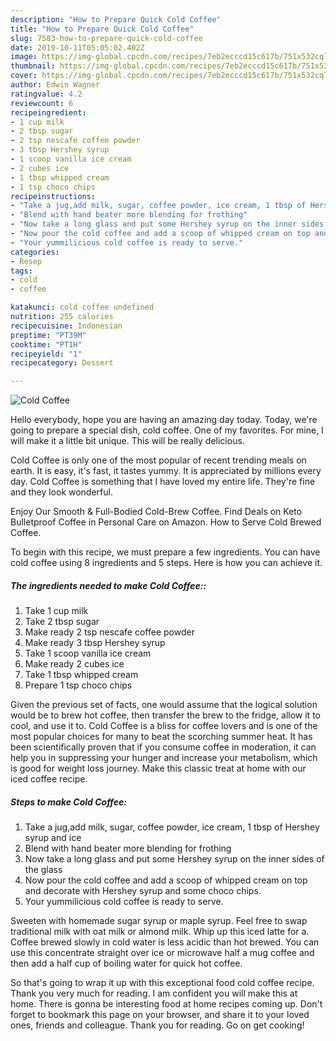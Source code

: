 ```yaml
---
description: "How to Prepare Quick Cold Coffee"
title: "How to Prepare Quick Cold Coffee"
slug: 7583-how-to-prepare-quick-cold-coffee
date: 2019-10-11T05:05:02.402Z
image: https://img-global.cpcdn.com/recipes/7eb2ecccd15c617b/751x532cq70/cold-coffee-recipe-main-photo.jpg
thumbnail: https://img-global.cpcdn.com/recipes/7eb2ecccd15c617b/751x532cq70/cold-coffee-recipe-main-photo.jpg
cover: https://img-global.cpcdn.com/recipes/7eb2ecccd15c617b/751x532cq70/cold-coffee-recipe-main-photo.jpg
author: Edwin Wagner
ratingvalue: 4.2
reviewcount: 6
recipeingredient:
- 1 cup milk
- 2 tbsp sugar
- 2 tsp nescafe coffee powder
- 3 tbsp Hershey syrup
- 1 scoop vanilla ice cream
- 2 cubes ice
- 1 tbsp whipped cream
- 1 tsp choco chips
recipeinstructions:
- "Take a jug,add milk, sugar, coffee powder, ice cream, 1 tbsp of Hershey syrup and ice"
- "Blend with hand beater more blending for frothing"
- "Now take a long glass and put some Hershey syrup on the inner sides of the glass"
- "Now pour the cold coffee and add a scoop of whipped cream on top and decorate with Hershey syrup and some choco chips."
- "Your yummilicious cold coffee is ready to serve."
categories:
- Resep
tags:
- cold
- coffee

katakunci: cold coffee undefined
nutrition: 255 calories
recipecuisine: Indonesian
preptime: "PT39M"
cooktime: "PT1H"
recipeyield: "1"
recipecategory: Dessert

---
```



![Cold Coffee](https://img-global.cpcdn.com/recipes/7eb2ecccd15c617b/751x532cq70/cold-coffee-recipe-main-photo.jpg)

Hello everybody, hope you are having an amazing day today. Today, we're going to prepare a special dish, cold coffee. One of my favorites. For mine, I will make it a little bit unique. This will be really delicious.

Cold Coffee is only one of the most popular of recent trending meals on earth. It is easy, it's fast, it tastes yummy. It is appreciated by millions every day. Cold Coffee is something that I have loved my entire life. They're fine and they look wonderful.

Enjoy Our Smooth &amp; Full-Bodied Cold-Brew Coffee. Find Deals on Keto Bulletproof Coffee in Personal Care on Amazon. How to Serve Cold Brewed Coffee.


To begin with this recipe, we must prepare a few ingredients. You can have cold coffee using 8 ingredients and 5 steps. Here is how you can achieve it.

##### The ingredients needed to make Cold Coffee::

1. Take 1 cup milk
1. Take 2 tbsp sugar
1. Make ready 2 tsp nescafe coffee powder
1. Make ready 3 tbsp Hershey syrup
1. Take 1 scoop vanilla ice cream
1. Make ready 2 cubes ice
1. Take 1 tbsp whipped cream
1. Prepare 1 tsp choco chips


Given the previous set of facts, one would assume that the logical solution would be to brew hot coffee, then transfer the brew to the fridge, allow it to cool, and use it to. Cold Coffee is a bliss for coffee lovers and is one of the most popular choices for many to beat the scorching summer heat. It has been scientifically proven that if you consume coffee in moderation, it can help you in suppressing your hunger and increase your metabolism, which is good for weight loss journey. Make this classic treat at home with our iced coffee recipe. 

##### Steps to make Cold Coffee:

1. Take a jug,add milk, sugar, coffee powder, ice cream, 1 tbsp of Hershey syrup and ice
1. Blend with hand beater more blending for frothing
1. Now take a long glass and put some Hershey syrup on the inner sides of the glass
1. Now pour the cold coffee and add a scoop of whipped cream on top and decorate with Hershey syrup and some choco chips.
1. Your yummilicious cold coffee is ready to serve.


Sweeten with homemade sugar syrup or maple syrup. Feel free to swap traditional milk with oat milk or almond milk. Whip up this iced latte for a. Coffee brewed slowly in cold water is less acidic than hot brewed. You can use this concentrate straight over ice or microwave half a mug coffee and then add a half cup of boiling water for quick hot coffee. 

So that's going to wrap it up with this exceptional food cold coffee recipe. Thank you very much for reading. I am confident you will make this at home. There is gonna be interesting food at home recipes coming up. Don't forget to bookmark this page on your browser, and share it to your loved ones, friends and colleague. Thank you for reading. Go on get cooking!
